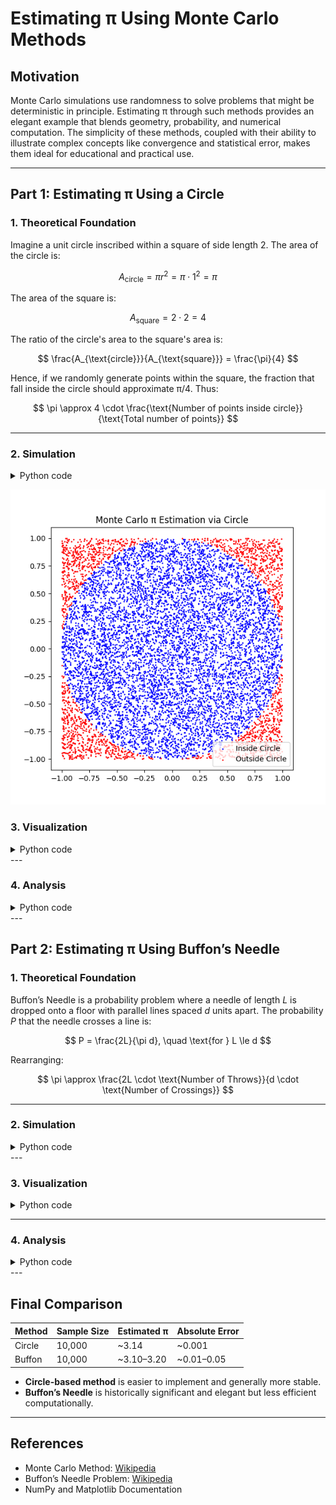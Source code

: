 # Estimating π Using Monte Carlo Methods

## Motivation

Monte Carlo simulations use randomness to solve problems that might be deterministic in principle. Estimating π through such methods provides an elegant example that blends geometry, probability, and numerical computation. The simplicity of these methods, coupled with their ability to illustrate complex concepts like convergence and statistical error, makes them ideal for educational and practical use.

---

## Part 1: Estimating π Using a Circle

### 1. Theoretical Foundation

Imagine a unit circle inscribed within a square of side length 2. The area of the circle is:

$$
A_{\text{circle}} = \pi r^2 = \pi \cdot 1^2 = \pi
$$

The area of the square is:

$$
A_{\text{square}} = 2 \cdot 2 = 4
$$

The ratio of the circle's area to the square's area is:

$$
\frac{A_{\text{circle}}}{A_{\text{square}}} = \frac{\pi}{4}
$$

Hence, if we randomly generate points within the square, the fraction that fall inside the circle should approximate π/4. Thus:

$$
\pi \approx 4 \cdot \frac{\text{Number of points inside circle}}{\text{Total number of points}}
$$

---

### 2. Simulation


<details>
<summary>Python code</summary>

```python
import numpy as np
import matplotlib.pyplot as plt

def estimate_pi_circle(n_points=10000, seed=None):
    if seed is not None:
        np.random.seed(seed)
    x = np.random.uniform(-1, 1, n_points)
    y = np.random.uniform(-1, 1, n_points)
    inside = x**2 + y**2 <= 1
    pi_estimate = 4 * np.sum(inside) / n_points
    return pi_estimate, x, y, inside

pi_est, x, y, inside = estimate_pi_circle(10000)
print(f"Estimated π: {pi_est}")

```

</details>

![alt text](../../_pics/Figure_1.png)


### 3. Visualization

<details>
<summary>Python code</summary>

```python
plt.figure(figsize=(6,6))
plt.scatter(x[inside], y[inside], color='blue', s=1, label='Inside Circle')
plt.scatter(x[~inside], y[~inside], color='red', s=1, label='Outside Circle')
plt.gca().set_aspect('equal')
plt.title('Monte Carlo π Estimation via Circle')
plt.legend()
plt.show()
```

</details>
---

### 4. Analysis

<details>
<summary>Python code</summary>

```python
trials = np.logspace(2, 6, 10, dtype=int)
estimates = [estimate_pi_circle(n)[0] for n in trials]

plt.figure()
plt.plot(trials, estimates, marker='o')
plt.axhline(np.pi, color='r', linestyle='--', label='True π')
plt.xscale('log')
plt.xlabel('Number of Points')
plt.ylabel('Estimated π')
plt.title('Convergence of π Estimate')
plt.legend()
plt.grid(True)
plt.show()
```

As the number of points increases, the estimate of π converges toward the true value, illustrating the law of large numbers. The error decreases roughly with $1/\sqrt{N}$, characteristic of Monte Carlo methods.

</details>
---

## Part 2: Estimating π Using Buffon’s Needle

### 1. Theoretical Foundation

Buffon’s Needle is a probability problem where a needle of length $L$ is dropped onto a floor with parallel lines spaced $d$ units apart. The probability $P$ that the needle crosses a line is:

$$
P = \frac{2L}{\pi d}, \quad \text{for } L \le d
$$

Rearranging:

$$
\pi \approx \frac{2L \cdot \text{Number of Throws}}{d \cdot \text{Number of Crossings}}
$$

---

### 2. Simulation

<details>
<summary>Python code</summary>

```python
def simulate_buffon_needle(n_throws=10000, L=1.0, d=2.0, seed=None):
    if seed is not None:
        np.random.seed(seed)
    if L > d:
        raise ValueError("This implementation requires L ≤ d")
    theta = np.random.uniform(0, np.pi/2, n_throws)
    y = np.random.uniform(0, d/2, n_throws)
    crossings = y <= (L/2) * np.sin(theta)
    num_crossings = np.sum(crossings)
    if num_crossings == 0:
        return np.nan
    pi_est = (2 * L * n_throws) / (d * num_crossings)
    return pi_est, theta, y, crossings
```

</details>
---


### 3. Visualization

<details>
<summary>Python code</summary>

```python
pi_est_buffon, theta, y_vals, crossings = simulate_buffon_needle(10000)
print(f"Estimated π (Buffon): {pi_est_buffon}")

plt.figure(figsize=(6,6))
for i in range(100):
    x0 = np.random.uniform(0, 5)
    theta_i = theta[i]
    x1 = x0 + np.cos(theta_i)
    y0 = y_vals[i]
    y1 = y0 + np.sin(theta_i)
    color = 'blue' if crossings[i] else 'red'
    plt.plot([x0, x1], [y0, y1], color=color)
plt.axhline(1, color='k', linestyle='--')
plt.axhline(0, color='k', linestyle='--')
plt.title("Buffon's Needle Simulation (First 100 Needles)")
plt.gca().set_aspect('equal')
plt.show()
```
</details>

---

### 4. Analysis

<details>
<summary>Python code</summary>

```python
trials = np.logspace(2, 5, 10, dtype=int)
buffon_estimates = [simulate_buffon_needle(n)[0] for n in trials]

plt.figure()
plt.plot(trials, buffon_estimates, marker='o')
plt.axhline(np.pi, color='r', linestyle='--', label='True π')
plt.xscale('log')
plt.xlabel('Number of Throws')
plt.ylabel('Estimated π')
plt.title('Convergence of π Estimate (Buffon’s Needle)')
plt.legend()
plt.grid(True)
plt.show()
```

Compared to the circle-based method, Buffon’s Needle tends to converge more slowly and is more sensitive to random fluctuations due to rare line crossings, especially with small sample sizes.

</details>
---


## Final Comparison

| Method | Sample Size | Estimated π | Absolute Error |
| ------ | ----------- | ----------- | -------------- |
| Circle | 10,000      | \~3.14      | \~0.001        |
| Buffon | 10,000      | \~3.10–3.20 | \~0.01–0.05    |

* **Circle-based method** is easier to implement and generally more stable.
* **Buffon’s Needle** is historically significant and elegant but less efficient computationally.

---

## References

* Monte Carlo Method: [Wikipedia](https://en.wikipedia.org/wiki/Monte_Carlo_method)
* Buffon’s Needle Problem: [Wikipedia](https://en.wikipedia.org/wiki/Buffon%27s_needle)
* NumPy and Matplotlib Documentation

